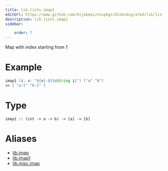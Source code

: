 ```yaml
---
title: lib.lists.imap1
editUrl: https://www.github.com/hsjobeki/nixpkgs/blob/migrated/lib/lists.nix#L172C11
description: lib.lists.imap1
sidebar:

    order: 7
---
```


Map with index starting from 1

# Example

```nix
imap1 (i: v: "${v}-${toString i}") ["a" "b"]
=> [ "a-1" "b-2" ]
```

# Type

```
imap1 :: (int -> a -> b) -> [a] -> [b]
```


# Aliases

- [lib.imap](/nix-doc-comments/reference/lib/lib-imap)
- [lib.imap1](/nix-doc-comments/reference/lib/lib-imap1)
- [lib.misc.imap](/nix-doc-comments/reference/lib/misc/lib-misc-imap)


